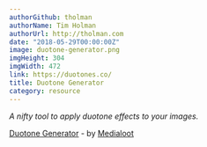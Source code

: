 ```yaml
---
authorGithub: tholman
authorName: Tim Holman
authorUrl: http://tholman.com
date: "2018-05-29T00:00:00Z"
image: duotone-generator.png
imgHeight: 304
imgWidth: 472
link: https://duotones.co/
title: Duotone Generator
category: resource
---
```


_A nifty tool to apply duotone effects to your images._

[Duotone Generator](https://duotones.co/) - by [Medialoot](https://medialoot.com/)
